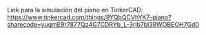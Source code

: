 Link para la simulación del piano en TinkerCAD:
https://www.tinkercad.com/things/9YQbQCVhYK7-piano?sharecode=yugmE9r7877Qz4G7CDRYb_L-3rib7bl39WOBEOH7Gd0
